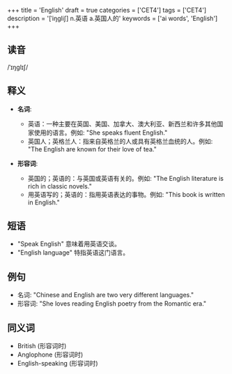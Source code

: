 +++
title = 'English'
draft = true
categories = ['CET4']
tags = ['CET4']
description = '[ˈiŋgli∫] n.英语 a.英国人的'
keywords = ['ai words', 'English']
+++

## 读音
/ˈɪŋɡlɪʃ/

## 释义
- **名词**:
   - 英语：一种主要在英国、美国、加拿大、澳大利亚、新西兰和许多其他国家使用的语言。例如: "She speaks fluent English."
   - 英国人；英格兰人：指来自英格兰的人或具有英格兰血统的人。例如: "The English are known for their love of tea."

- **形容词**:
   - 英国的；英语的：与英国或英语有关的。例如: "The English literature is rich in classic novels."
   - 用英语写的；英语的：指用英语表达的事物。例如: "This book is written in English."

## 短语
- "Speak English" 意味着用英语交谈。
- "English language" 特指英语这门语言。

## 例句
- 名词: "Chinese and English are two very different languages."
- 形容词: "She loves reading English poetry from the Romantic era."

## 同义词
- British (形容词时)
- Anglophone (形容词时)
- English-speaking (形容词时)

